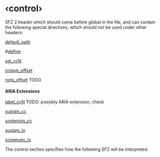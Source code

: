 ---
---
# ‹control›

SFZ 2 header which should come before global in the file, and can contain the
following special directives, which should not be used under other headers:

[default_path](/opcodes/default_path)

#[define](/directives/define)

[set_ccN](/opcodes/set_ccN)

[octave_offset](/opcodes/octave_offset)

[note_offset](/opcodes/note_offset) TODO

#### ARIA Extensions

[label_ccN](/opcodes/label_ccN) TODO: possibly ARIA extension, check

[sustain_cc](/opcodes/sustain_cc)

[sostenuto_cc](/opcodes/sostenuto_cc)

[sustain_lo](/opcodes/sustain_lo)

[sostenuto_lo](/opcodes/sostenuto_lo)

The control section specifies how the following SFZ will be interpreted. 
